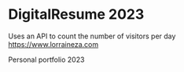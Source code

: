 # DigitalResume 2023
Uses an API to count the number of visitors per day
https://www.lorraineza.com 

Personal portfolio 2023

